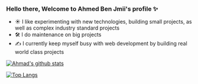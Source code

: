 ### Hello there, Welcome to  Ahmed Ben Jmii's profile ✨



- ☀️ I like experimenting with new technologies, building small projects, as well as complex industry standard projects 
- 🛠 I do maintenance on big projects 
- ✍️ I currently keep myself busy with web development by building real world class projects 

[![Ahmad's github stats](https://github-readme-stats.vercel.app/api?username=Ahmed-Benj&theme=dark)](https://github.com/Ahmed-Benj/github-readme-stats)

[![Top Langs](https://github-readme-stats.vercel.app/api/top-langs/?username=Ahmed-Benj&layout=compact)](ttps://github.com/Ahmed-Benj/github-readme-stats)
